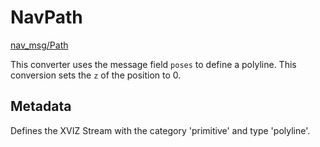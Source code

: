 # NavPath

[nav_msg/Path](http://docs.ros.org/api/nav_msgs/html/msg/Path.html)

This converter uses the message field `poses` to define a polyline. This conversion sets the `z` of
the position to 0.

## Metadata

Defines the XVIZ Stream with the category 'primitive' and type 'polyline'.
